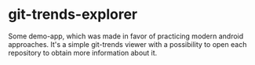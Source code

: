 # git-trends-explorer
Some demo-app, which was made in favor of practicing modern android approaches. It's a simple git-trends viewer with a possibility to open each repository to obtain more information about it.
